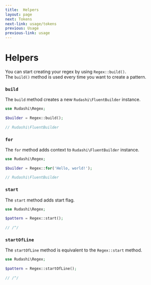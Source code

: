 ```yaml
---
title:  Helpers
layout: page
next: Tokens
next-link: usage/tokens
previous: Usage
previous-link: usage
---
```


# Helpers

You can start creating your regex by using `Regex::build()`.  
The `build()` method is used every time you want to create a pattern.

### `build`

The `build` method creates a new `Rudashi\FluentBuilder` instance.

```php
use Rudashi\Regex;
 
$builder = Regex::build();
 
// Rudashi\FluentBuilder
```

### `for`

The `for` method adds context to `Rudashi\FluentBuilder` instance.

```php
use Rudashi\Regex;
 
$builder = Regex::for('Hello, world!');
 
// Rudashi\FluentBuilder
```

### `start`

The `start` method adds start flag.

```php
use Rudashi\Regex;
 
$pattern = Regex::start();
 
// /^/
```

### `startOfLine`

The `startOfLine` method is equivalent to the `Regex::start` method.

```php
use Rudashi\Regex;
 
$pattern = Regex::startOfLine();
 
// /^/
```
